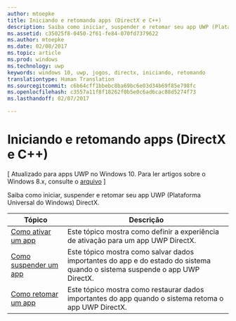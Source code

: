 ```yaml
---
author: mtoepke
title: Iniciando e retomando apps (DirectX e C++)
description: Saiba como iniciar, suspender e retomar seu app UWP (Plataforma Universal do Windows) DirectX.
ms.assetid: c35025f8-0450-2f61-fe84-070fd7379622
ms.author: mtoepke
ms.date: 02/08/2017
ms.topic: article
ms.prod: windows
ms.technology: uwp
keywords: windows 10, uwp, jogos, directx, iniciando, retomando
translationtype: Human Translation
ms.sourcegitcommit: c6b64cff1bbebc8ba69bc6e03d34b69f85e798fc
ms.openlocfilehash: c3557a11f8f18262f0b5e0c6ad6cac88d5274f73
ms.lasthandoff: 02/07/2017

---
```


# <a name="launching-and-resuming-apps-directx-and-c"></a>Iniciando e retomando apps (DirectX e C++)


\[ Atualizado para apps UWP no Windows 10. Para ler artigos sobre o Windows 8.x, consulte o [arquivo](http://go.microsoft.com/fwlink/p/?linkid=619132) \]

Saiba como iniciar, suspender e retomar seu app UWP (Plataforma Universal do Windows) DirectX.

| Tópico | Descrição |
|---------------------------------------------------------------------|-----------------------------------------------------------------------------------------------------------------|
| [Como ativar um app](how-to-activate-an-app-directx-and-cpp.md) | Este tópico mostra como definir a experiência de ativação para um app UWP DirectX. |
| [Como suspender um app](how-to-suspend-an-app-directx-and-cpp.md) | Este tópico mostra como salvar dados importantes do app e do estado do sistema quando o sistema suspende o app UWP DirectX. |
| [Como retomar um app](how-to-resume-an-app-directx-and-cpp.md) | Este tópico mostra como restaurar dados importantes do app quando o sistema retoma o app UWP DirectX. |
 

 

 





